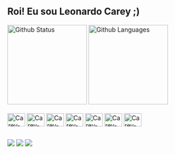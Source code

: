 ## Roi! Eu sou Leonardo Carey ;)

<div>
    <img height="180em" src="https://github-readme-stats.vercel.app/api?username=leoncarey&show_icons=true&theme=gruvbox&include_all_commits=true&count_private=true" alt="Github Status" />
    <img height="180em" src="https://github-readme-stats.vercel.app/api/top-langs?username=leoncarey&theme=gruvbox&layout=compact&langs_count=6" alt="Github Languages" />
</div>

<div style="display: inline_block"><br>
  <img align="center" alt="Carey-Js" height="30" width="40" src="https://github.com/leoncarey/devicon/blob/master/icons/javascript/javascript-original.svg">
  <img align="center" alt="Carey-React" height="30" width="40" src="https://github.com/leoncarey/devicon/blob/master/icons/react/react-original.svg">
  <img align="center" alt="Carey-HTML" height="30" width="40" src="https://github.com/leoncarey/devicon/blob/master/icons/html5/html5-original.svg">
  <img align="center" alt="Carey-CSS" height="30" width="40" src="https://github.com/leoncarey/devicon/blob/master/icons/css3/css3-original.svg">
  <img align="center" alt="Carey-Nodejs" height="30" width="40" src="https://github.com/leoncarey/devicon/blob/master/icons/nodejs/nodejs-original.svg">
  <img align="center" alt="Carey-MongoDb" height="30" width="40" src="https://github.com/leoncarey/devicon/blob/master/icons/mongodb/mongodb-original.svg">
  <img align="center" alt="Carey-MySql" height="30" width="40" src="https://github.com/leoncarey/devicon/blob/master/icons/mysql/mysql-original.svg">
</div>

  ##
  
<div> 
  <a href="https://www.youtube.com/channel/UCk39B1iUJo9Gg9A4kXR0HdQ" target="_blank">
    <img src="https://img.shields.io/badge/YouTube-FF0000?style=for-the-badge&logo=youtube&logoColor=white" target="_blank"></a>
  <a href="https://www.linkedin.com/in/leonardo-carey" target="_blank">
    <img src="https://img.shields.io/badge/-LinkedIn-%230077B5?style=for-the-badge&logo=linkedin&logoColor=white" target="_blank"></a>
  <a href="mailto:careycoder@gmail.com"><img src="https://img.shields.io/badge/-Gmail-%23333?style=for-the-badge&logo=gmail&logoColor=white" target="_blank"></a>
</div>

